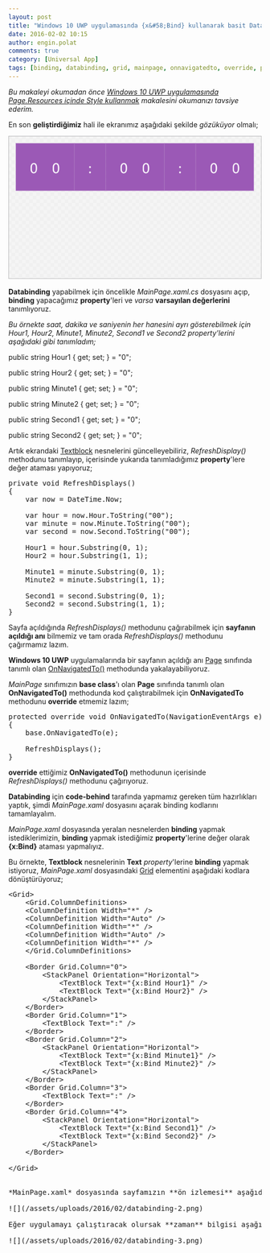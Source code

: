 ```yaml
---
layout: post
title: "Windows 10 UWP uygulamasında {x&#58;Bind} kullanarak basit DataBinding"
date: 2016-02-02 10:15
author: engin.polat
comments: true
category: [Universal App]
tags: [binding, databinding, grid, mainpage, onnavigatedto, override, page, private, property, protected, public, text, textblock, universal app, uwp, windows, windows10, xbind, xaml, xaml.cs]
---
```

*Bu makaleyi okumadan önce <a href="http://www.enginpolat.com/windows-10-uwp-uygulamasinda-page-resources-icinde-style-kullanmak/" target="_blank">Windows 10 UWP uygulamasında Page.Resources içinde Style kullanmak</a> makalesini okumanızı tavsiye ederim.*

En son **geliştirdiğimiz** hali ile ekranımız aşağıdaki şekilde *gözüküyor* olmalı;

![](/assets/uploads/2016/02/databinding-1.png)

**Databinding** yapabilmek için öncelikle *MainPage.xaml.cs* dosyasını açıp, **binding** yapacağımız **property**'leri ve *varsa* **varsayılan değerlerini** tanımlıyoruz.

*Bu örnekte saat, dakika ve saniyenin her hanesini ayrı gösterebilmek için Hour1, Hour2, Minute1, Minute2, Second1 ve Second2 property'lerini aşağıdaki gibi tanımladım;*



public string Hour1 { get; set; } = "0";

public string Hour2 { get; set; } = "0";

public string Minute1 { get; set; } = "0";

public string Minute2 { get; set; } = "0";

public string Second1 { get; set; } = "0";

public string Second2 { get; set; } = "0";</pre>

Artık ekrandaki <a href="https://msdn.microsoft.com/library/windows/apps/windows.ui.xaml.controls.textblock" target="_blank">Textblock</a> nesnelerini güncelleyebiliriz, *RefreshDisplay()* methodunu tanımlayıp, içerisinde yukarıda tanımladığımız **property**'lere değer ataması yapıyoruz;

<pre class="brush:csharp">private void RefreshDisplays()
{
    var now = DateTime.Now;

    var hour = now.Hour.ToString("00");
    var minute = now.Minute.ToString("00");
    var second = now.Second.ToString("00");

    Hour1 = hour.Substring(0, 1);
    Hour2 = hour.Substring(1, 1);

    Minute1 = minute.Substring(0, 1);
    Minute2 = minute.Substring(1, 1);

    Second1 = second.Substring(0, 1);
    Second2 = second.Substring(1, 1);
}</pre>

Sayfa açıldığında *RefreshDisplays()* methodunu çağırabilmek için **sayfanın açıldığı anı** bilmemiz ve tam orada *RefreshDisplays()* methodunu çağırmamız lazım.

**Windows 10 UWP** uygulamalarında bir sayfanın açıldığı anı <a href="https://msdn.microsoft.com/library/windows.ui.xaml.controls.page" target="_blank">Page</a> sınıfında tanımlı olan <a href="https://msdn.microsoft.com/library/windows.ui.xaml.controls.page.onnavigatedto" target="_blank">OnNavigatedTo()</a> methodunda yakalayabiliyoruz.

*MainPage* sınıfımızın **base class**'ı olan **Page** sınıfında tanımlı olan **OnNavigatedTo()** methodunda kod çalıştırabilmek için **OnNavigatedTo** methodunu **override** etmemiz lazım;

<pre class="brush:csharp">protected override void OnNavigatedTo(NavigationEventArgs e)
{
    base.OnNavigatedTo(e);

    RefreshDisplays();
}</pre>

**override** ettiğimiz **OnNavigatedTo()** methodunun içerisinde *RefreshDisplays()* methodunu çağırıyoruz.

**Databinding** için **code-behind** tarafında yapmamız gereken tüm hazırlıkları yaptık, şimdi *MainPage.xaml* dosyasını açarak binding kodlarını tamamlayalım.

*MainPage.xaml* dosyasında yeralan nesnelerden **binding** yapmak istediklerimizin, **binding** yapmak istediğimiz **property**'lerine değer olarak **{x:Bind}** ataması yapmalıyız.

Bu örnekte, **Textblock** nesnelerinin **Text** *property*'lerine **binding** yapmak istiyoruz, *MainPage.xaml* dosyasındaki <a href="http://msdn.microsoft.com/library/windows/apps/windows.ui.xaml.controls.grid" target="_blank">Grid</a> elementini aşağıdaki kodlara dönüştürüyoruz;

<pre class="brush:xml">&lt;Grid&gt;
    &lt;Grid.ColumnDefinitions&gt;
    &lt;ColumnDefinition Width="*" /&gt;
    &lt;ColumnDefinition Width="Auto" /&gt;
    &lt;ColumnDefinition Width="*" /&gt;
    &lt;ColumnDefinition Width="Auto" /&gt;
    &lt;ColumnDefinition Width="*" /&gt;
    &lt;/Grid.ColumnDefinitions&gt;

    &lt;Border Grid.Column="0"&gt;
        &lt;StackPanel Orientation="Horizontal"&gt;
            &lt;TextBlock Text="{x:Bind Hour1}" /&gt;
            &lt;TextBlock Text="{x:Bind Hour2}" /&gt;
        &lt;/StackPanel&gt;
    &lt;/Border&gt;
    &lt;Border Grid.Column="1"&gt;
        &lt;TextBlock Text=":" /&gt;
    &lt;/Border&gt;
    &lt;Border Grid.Column="2"&gt;
        &lt;StackPanel Orientation="Horizontal"&gt;
            &lt;TextBlock Text="{x:Bind Minute1}" /&gt;
            &lt;TextBlock Text="{x:Bind Minute2}" /&gt;
        &lt;/StackPanel&gt;
    &lt;/Border&gt;
    &lt;Border Grid.Column="3"&gt;
        &lt;TextBlock Text=":" /&gt;
    &lt;/Border&gt;
    &lt;Border Grid.Column="4"&gt;
        &lt;StackPanel Orientation="Horizontal"&gt;
            &lt;TextBlock Text="{x:Bind Second1}" /&gt;
            &lt;TextBlock Text="{x:Bind Second2}" /&gt;
        &lt;/StackPanel&gt;
    &lt;/Border&gt;

&lt;/Grid&gt;


*MainPage.xaml* dosyasında sayfamızın **ön izlemesi** aşağıdaki gibi gözükmeli;

![](/assets/uploads/2016/02/databinding-2.png)

Eğer uygulamayı çalıştıracak olursak **zaman** bilgisi aşağıdaki şekilde ekranda gözüküyor olmalı;

![](/assets/uploads/2016/02/databinding-3.png)


